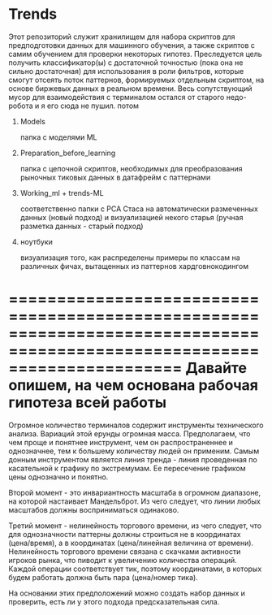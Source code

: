 # Trends
Этот репозиторий служит хранилищем для набора скриптов для предподготовки данных для машинного обучения, 
а также скриптов с самим обучением для проверки некоторых гипотез. Преследуется цель получить классификатор(ы) с  достаточной 
точностью (пока она не сильно достаточная) для использования в роли фильтров, которые смогут отсеять поток паттернов, формируемых отдельным скриптом,
на основе биржевых данных в реальном времени. Весь сопутствующий мусор для взаимодействия с терминалом остался от старого недо-робота и я его сюда не пушил. потом 

1.  Models

    папка с моделями ML 
    
    
2.  Preparation_before_learning

    папка с цепочной скриптов, необходимых для преобразования рыночных тиковых данных в датафрейм с паттернами


3.  Working_ml + trends-ML   

    соответственно папки с PCA Стаса на автоматически размеченных данных (новый подход) и
    визуализацией некого старья (ручная разметка данных - старый подход)
    
    
4.  ноутбуки

    визуализация того, как распределены примеры по классам на различных фичах, вытащенных из паттернов хардговнокодингом
    
==========================================================================================================================
                                  Давайте опишем, на чем основана рабочая гипотеза всей работы
==========================================================================================================================
Огромное количество терминалов содержит инструменты технического анализа. Вариаций этой ерунды огромная масса. Предполагаем, 
что чем проще и понятнее инструмент, чем он распространеннее и однозначнее, тем к большему количеству людей он применим.
Самым донным инструментом является линия тренда - линия проведенная по касательной к графику по экстремумам. Ее пересечение
графиком цены однозначно и понятно.

Второй момент - это инвариантность масштаба в огромном диапазоне, на которой настаивает Мандельброт. Из чего следует, что линии любых масштабов должны восприниматься одинаково.

Третий момент - нелинейность торгового времени, из чего следует, что для однозначности паттерны должны строиться не в координатах 
(цена/время), а в координатах (цена/линейная величина от времени). Нелинейность торгового времени связана с скачками активности игроков рынка, что пиводит к увеличению количества операций. Каждой операции соответствует тик, поэтому координатами, в которых будем работать
должна быть пара (цена/номер тика).

На основании этих предположений можно создать набор данных и проверить, есть ли у этого подхода предсказательная сила.
